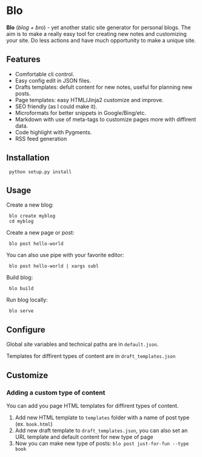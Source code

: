 # Blo

**Blo** (*blog + bro*) - yet another static site generator for personal blogs. The aim is to make a really easy tool for creating new notes and customizing your site. Do less actions and have much opportunity to make a unique site.

## Features

 * Comfortable cli control.
 * Easy config edit in JSON files.
 * Drafts templates: defult content for new notes, useful for planning new posts.
 * Page templates: easy HTML/Jinja2 customize and improve.
 * SEO friendly (as I could make it).
 * Microformats for better snippets in Google/Bing/etc.
 * Markdown with use of meta-tags to customize pages more with diffirent data.
 * Code highlight with Pygments.
 * RSS feed generation


## Installation

     python setup.py install

## Usage
Create a new blog:

     blo create myblog
     cd myblog

Create a new page or post:

     blo post hello-world 
     
You can also use pipe with your favorite editor:

     blo post hello-world | xargs subl

Build blog:

     blo build

Run blog locally:

     blo serve
     
## Configure

Global site variables and technical paths are in `default.json`.

Templates for diffirent types of content are in `draft_templates.json`

## Customize

### Adding a custom type of content

You can add you page HTML templates for diffirent types of content. 

1. Add new HTML template to `templates` folder with a name of post type (ex. `book.html`)
2. Add new draft template to `draft_templates.json`, you can also set an URL template and default content for new type of page
3. Now you can make new type of posts: `blo post just-for-fun --type book`
